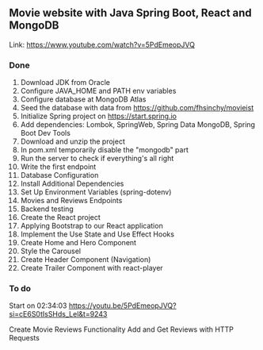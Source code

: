 ## Movie website with Java Spring Boot, React and MongoDB

Link: https://www.youtube.com/watch?v=5PdEmeopJVQ

### Done
1. Download JDK from Oracle
2. Configure JAVA_HOME and PATH env variables
3. Configure database at MongoDB Atlas
4. Seed the database with data from https://github.com/fhsinchy/movieist
5. Initialize Spring project on https://start.spring.io
6. Add dependencies: Lombok, SpringWeb, Spring Data MongoDB, Spring Boot Dev Tools
7. Download and unzip the project
8. In pom.xml temporarily disable the "mongodb" part
9. Run the server to check if everything's all right
10. Write the first endpoint
11. Database Configuration
12. Install Additional Dependencies
13. Set Up Environment Variables (spring-dotenv)
14. Movies and Reviews Endpoints
15. Backend testing
16. Create the React project
17. Applying Bootstrap to our React application
18. Implement the Use State and Use Effect Hooks
19. Create Home and Hero Component
20. Style the Carousel
21. Create Header Component (Navigation)
22. Create Trailer Component with react-player

### To do

Start on 02:34:03
https://youtu.be/5PdEmeopJVQ?si=cE6S0tIsSHds_Lel&t=9243

Create Movie Reviews Functionality
Add and Get Reviews with HTTP Requests
